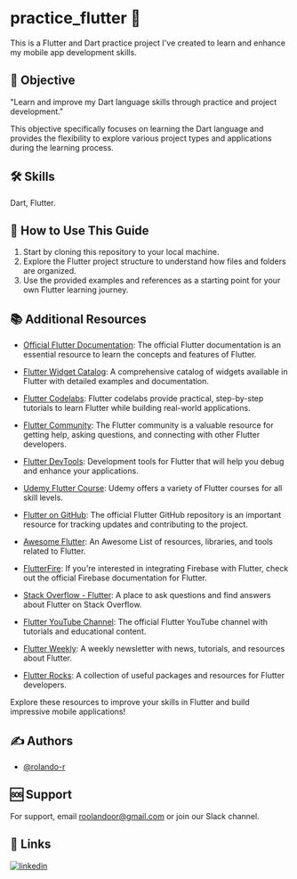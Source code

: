 # practice_flutter 📱

This is a Flutter and Dart practice project I've created to learn and enhance my mobile app development skills.

## 🎯 Objective

"Learn and improve my Dart language skills through practice and project development."

This objective specifically focuses on learning the Dart language and provides the flexibility to explore various project types and applications during the learning process.

## 🛠 Skills

Dart, Flutter.

## 📖 How to Use This Guide
1. Start by cloning this repository to your local machine.
2. Explore the Flutter project structure to understand how files and folders are organized.
3. Use the provided examples and references as a starting point for your own Flutter learning journey.

## 📚 Additional Resources

- [Official Flutter Documentation](https://flutter.dev/docs): The official Flutter documentation is an essential resource to learn the concepts and features of Flutter.

- [Flutter Widget Catalog](https://flutter.dev/docs/development/ui/widgets): A comprehensive catalog of widgets available in Flutter with detailed examples and documentation.

- [Flutter Codelabs](https://flutter.dev/docs/codelabs): Flutter codelabs provide practical, step-by-step tutorials to learn Flutter while building real-world applications.

- [Flutter Community](https://flutter.dev/community): The Flutter community is a valuable resource for getting help, asking questions, and connecting with other Flutter developers.

- [Flutter DevTools](https://flutter.dev/docs/development/tools/devtools): Development tools for Flutter that will help you debug and enhance your applications.

- [Udemy Flutter Course](https://www.udemy.com/topic/flutter/): Udemy offers a variety of Flutter courses for all skill levels.

- [Flutter on GitHub](https://github.com/flutter/flutter): The official Flutter GitHub repository is an important resource for tracking updates and contributing to the project.

- [Awesome Flutter](https://github.com/Solido/awesome-flutter): An Awesome List of resources, libraries, and tools related to Flutter.

- [FlutterFire](https://firebase.google.com/docs/flutter/setup): If you're interested in integrating Firebase with Flutter, check out the official Firebase documentation for Flutter.

- [Stack Overflow - Flutter](https://stackoverflow.com/questions/tagged/flutter): A place to ask questions and find answers about Flutter on Stack Overflow.

- [Flutter YouTube Channel](https://www.youtube.com/c/FlutterDev): The official Flutter YouTube channel with tutorials and educational content.

- [Flutter Weekly](https://flutterweekly.net/): A weekly newsletter with news, tutorials, and resources about Flutter.

- [Flutter Rocks](https://flutter.rocks/): A collection of useful packages and resources for Flutter developers.

Explore these resources to improve your skills in Flutter and build impressive mobile applications!

## ✍️ Authors

- [@rolando-r](https://www.github.com/rolando-r)

## 🆘 Support

For support, email roolandoor@gmail.com or join our Slack channel.

## 🔗 Links
[![linkedin](https://img.shields.io/badge/linkedin-0A66C2?style=for-the-badge&logo=linkedin&logoColor=white)](https://www.linkedin.com/in/rolando-rodriguez-garcia)
